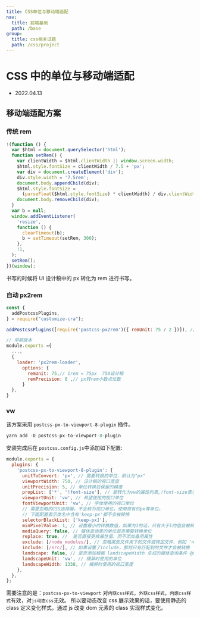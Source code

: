 ```yaml
---
title: CSS单位与移动端适配
nav:
  title: 前端基础
  path: /base
group:
  title: css相关试题
  path: /css/project
---
```


# CSS 中的单位与移动端适配

- 2022.04.13

## 移动端适配方案

### 传统 rem

```js
!(function () {
  var $html = document.querySelector('html');
  function setRem() {
    var clientWidth = $html.clientWidth || window.screen.width;
    $html.style.fontSize = clientWidth / 7.5 + 'px';
    var div = document.createElement('div');
    div.style.width = '7.5rem';
    document.body.appendChild(div);
    $html.style.fontSize =
      (parseFloat($html.style.fontSize) * clientWidth) / div.clientWidth + 'px';
    document.body.removeChild(div);
  }
  var b = null;
  window.addEventListener(
    'resize',
    function () {
      clearTimeout(b);
      b = setTimeout(setRem, 300);
    },
    !1,
  );
  setRem();
})(window);
```

书写的时候将 UI 设计稿中的 px 转化为 rem 进行书写。

### 自动 px2rem

```js
const {
  addPostcssPlugins,
} = require("customize-cra");

addPostcssPlugins([require('postcss-px2rem')({ remUnit: 75 / 2 })]), // px转换成rem

// 早期版本
module.exports ={
  ...,
  {
    loader: 'px2rem-loader',
      options: {
        remUnit: 75,// 1rem = 75px  750设计稿
        remPrecision: 8 ,// px转rem小数点位数
      }
  },
}
```

### vw

该方案采用 `postcss-px-to-viewport-8-plugin` 插件。

```js
yarn add -D postcss-px-to-viewport-8-plugin
```

安装完成后在 `postcss.config.js`中添加如下配置:

```js
module.exports = {
  plugins: {
    'postcss-px-to-viewport-8-plugin': {
      unitToConvert: 'px', // 需要转换的单位，默认为"px"
      viewportWidth: 750, // 设计稿的视口宽度
      unitPrecision: 5, // 单位转换后保留的精度
      propList: ['*', '!font-size'], // 能转化为vw的属性列表,!font-size表示font-size后面的单位不会被转换
      viewportUnit: 'vw', // 希望使用的视口单位
      fontViewportUnit: 'vw', // 字体使用的视口单位
      // 需要忽略的CSS选择器，不会转为视口单位，使用原有的px等单位。
      // 下面配置表示类名中含有'keep-px'都不会被转换
      selectorBlackList: ['keep-px]'],
      minPixelValue: 1, // 设置最小的转换数值，如果为1的话，只有大于1的值会被转换
      mediaQuery: false, // 媒体查询里的单位是否需要转换单位
      replace: true, //  是否直接更换属性值，而不添加备用属性
      exclude: [/node_modules/], // 忽略某些文件夹下的文件或特定文件，例如 'node_modules' 下的文件
      include: [/src/], // 如果设置了include，那将只有匹配到的文件才会被转换
      landscape: false, // 是否添加根据 landscapeWidth 生成的媒体查询条件 @media (orientation: landscape)
      landscapeUnit: 'vw', // 横屏时使用的单位
      landscapeWidth: 1338, // 横屏时使用的视口宽度
    },
  },
};
```

需要注意的是：`postcss-px-to-viewport` 对`内联css样式`，`外联css样式`，`内嵌css样式`有效，对`js动态css`无效。 所以要动态改变 css 展示效果的话，要使用静态的 class 定义变化样式，通过 js 改变 dom 元素的 class 实现样式变化。
